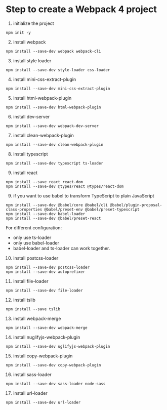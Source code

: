 # Step to create a Webpack 4 project
1. initialize the project
  ```
  npm init -y
  ```
2. install webpack
  ```
  npm install --save-dev webpack webpack-cli
  ```
3. install style loader
  ```
  npm install --save-dev style-loader css-loader
  ```
4. install mini-css-extract-plugin
  ```
  npm install --save-dev mini-css-extract-plugin
  ```
5. install html-webpack-plugin
  ```
  npm install --save-dev html-webpack-plugin
  ```
6. install dev-server
  ```
  npm install --save-dev webpack-dev-server
  ```
7. install clean-webpack-plugin
  ```
  npm install --save-dev clean-webpack-plugin
  ```
8. install typescript
  ```
  npm install --save-dev typescript ts-loader
  ```
9. install react
  ```
  npm install --save react react-dom
  npm install --save-dev @types/react @types/react-dom
  ```
9. if you want to use babel to transform TypeScript to plain JavaScript 
  ```
  npm install --save-dev @babel/core @babel/cli @babel/plugin-proposal-class-properties @babel/preset-env @babel/preset-typescript
  npm install --save-dev babel-loader
  npm install --save-dev @babel/preset-react
  ```

  For different configuration:
  - only use ts-loader
  - only use babel-loader
  - babel-loader and ts-loader can work together.

10. install postcss-loader
  ```
  npm install --save-dev postcss-loader
  npm install --save-dev autoprefixer
  ```
11. install file-loader
  ```
  npm install --save-dev file-loader
  ```
12. install tslib
  ```
  npm install --save tslib
  ```
13. install webpack-merge
  ```
  npm install --save-dev webpack-merge
  ```
14. install nuglifyjs-webpack-plugin
  ```
  npm install --save-dev uglifyjs-webpack-plugin 
  ```
15. install copy-webpack-plugin
  ```
  npm install --save-dev copy-webpack-plugin
  ```
16. install sass-loader
  ```
  npm install --save-dev sass-loader node-sass
  ```
17. install url-loader
  ```
  npm install --save-dev url-loader
  ```